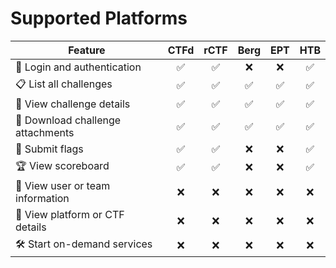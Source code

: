 # Supported Platforms

| Feature                            | CTFd | rCTF | Berg | EPT  | HTB |
|------------------------------------|:----:|:----:|:----:|:----:|:----:
| 🔐 Login and authentication        | ✅   | ✅   | ❌   | ❌   |✅   |
| 📋 List all challenges             | ✅   | ✅   | ✅   | ✅   |✅   |
| 📄 View challenge details          | ✅   | ✅   | ✅   | ✅   |✅   |
| 📎 Download challenge attachments  | ✅   | ✅   | ✅   | ✅   |✅   |
| 🚩 Submit flags                    | ✅   | ✅   | ❌   | ❌   |✅    |
| 🏆 View scoreboard                 | ✅   | ✅   | ❌   | ❌   |✅    |
| 👤 View user or team information   | ❌   | ❌   | ❌   | ❌   |❌   |
| 🧭 View platform or CTF details    | ❌   | ❌   | ❌   | ❌   |❌   |
| 🛠️ Start on-demand services        | ❌   | ❌   | ❌   | ❌   |❌   |
